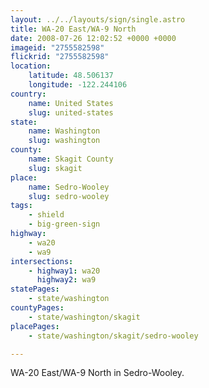 ```yaml
---
layout: ../../layouts/sign/single.astro
title: WA-20 East/WA-9 North
date: 2008-07-26 12:02:52 +0000 +0000
imageid: "2755582598"
flickrid: "2755582598"
location:
    latitude: 48.506137
    longitude: -122.244106
country:
    name: United States
    slug: united-states
state:
    name: Washington
    slug: washington
county:
    name: Skagit County
    slug: skagit
place:
    name: Sedro-Wooley
    slug: sedro-wooley
tags:
    - shield
    - big-green-sign
highway:
    - wa20
    - wa9
intersections:
    - highway1: wa20
      highway2: wa9
statePages:
    - state/washington
countyPages:
    - state/washington/skagit
placePages:
    - state/washington/skagit/sedro-wooley

---
```

WA-20 East/WA-9 North in Sedro-Wooley.